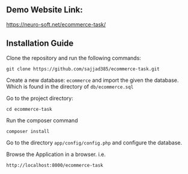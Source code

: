 ## Demo Website Link: 
https://neuro-soft.net/ecommerce-task/

## Installation Guide
Clone the repository and run the following commands:

    git clone https://github.com/sajjad385/ecommerce-task.git

Create a new database: `ecommerce` and import the given the database. Which is found in the  directory of `db/ecommerce.sql`

Go to the project directory:

    cd ecommerce-task
Run the composer command

    composer install

Go to the directory `app/config/config.php` and configure the database.


Browse the Application in a browser. i.e.

    http://localhost:8000/ecommerce-task

